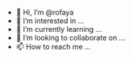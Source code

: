 - 👋 Hi, I’m @rofaya
- 👀 I’m interested in ...
- 🌱 I’m currently learning ...
- 💞️ I’m looking to collaborate on ...
- 📫 How to reach me ...

<!---
rofaya/rofaya is a ✨ special ✨ repository because its `README.md` (this file) appears on your GitHub profile.
You can click the Preview link to take a look at your changes.
--->
